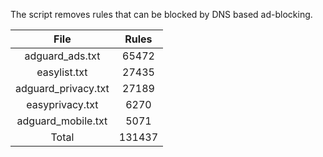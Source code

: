 The script removes rules that can be blocked by DNS based ad-blocking.


| File | Rules |
|:----:|:-----:|
| adguard_ads.txt | 65472 |
| easylist.txt | 27435 |
| adguard_privacy.txt | 27189 |
| easyprivacy.txt | 6270 |
| adguard_mobile.txt | 5071 |
| Total | 131437 |